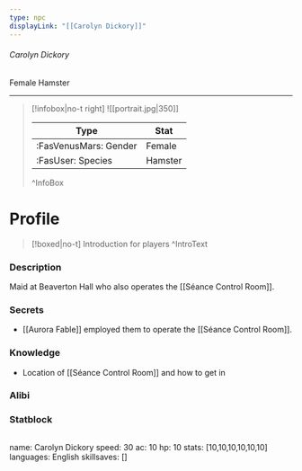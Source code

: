 ```yaml
---
type: npc
displayLink: "[[Carolyn Dickory]]"
---
```


###### Carolyn Dickory
<span class="sub2">Female Hamster </span>
___

> [!infobox|no-t right]
> ![[portrait.jpg|350]]
>
> | Type | Stat |
> | ---- | ---- |
> | :FasVenusMars: Gender | Female |
> | :FasUser: Species | Hamster |
>^InfoBox

# Profile

> [!boxed|no-t]
> Introduction for players
>^IntroText

### Description
Maid at Beaverton Hall who also operates the [[Séance Control Room]].

### Secrets
- [[Aurora Fable]] employed them to operate the ⁠[[Séance Control Room]].

### Knowledge
- Location of [[Séance Control Room]] and how to get in

### Alibi 


### Statblock
>```statblock
name: Carolyn Dickory
speed: 30
ac: 10
hp: 10
stats: [10,10,10,10,10,10]
languages: English
skillsaves: []